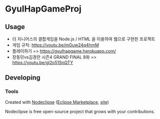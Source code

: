 

# GyulHapGameProj



## Usage 
- 더 지니어스의 결합게임을 Node.js / HTML 을 이용하여 웹으로 구현한 프로젝트
- 게임 규칙: https://youtu.be/mGuw24q4hmM
- 플레이하기 => https://gyulhapgame.herokuapp.com/
- 장동민vs김경란 시즌4 GRAND FINAL 8화 => https://youtu.be/gl2o51SnQTY



## Developing



### Tools

Created with [Nodeclipse](https://github.com/Nodeclipse/nodeclipse-1)
 ([Eclipse Marketplace](http://marketplace.eclipse.org/content/nodeclipse), [site](http://www.nodeclipse.org))   

Nodeclipse is free open-source project that grows with your contributions.
